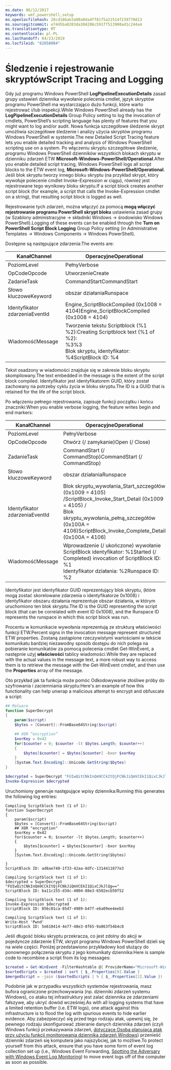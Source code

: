 ```yaml
---
ms.date: 06/12/2017
keywords: wmf,powershell,setup
ms.openlocfilehash: 28cd186ab3a08a0da4ff81f5a21514f239770d13
ms.sourcegitcommit: e7445ba8203da304286c591ff513900ad1c244a4
ms.translationtype: MT
ms.contentlocale: pl-PL
ms.lasthandoff: 04/23/2019
ms.locfileid: "62058084"
---
```

# <a name="script-tracing-and-logging"></a><span data-ttu-id="0b353-102">Śledzenie i rejestrowanie skryptów</span><span class="sxs-lookup"><span data-stu-id="0b353-102">Script Tracing and Logging</span></span>

<span data-ttu-id="0b353-103">Gdy już programu Windows PowerShell **LogPipelineExecutionDetails** zasad grupy ustawień dziennika wywołanie polecenia cmdlet, język skryptów programu PowerShell ma wystarczająco dużo funkcji, które warto rejestrować i/lub inspekcji.</span><span class="sxs-lookup"><span data-stu-id="0b353-103">While Windows PowerShell already has the **LogPipelineExecutionDetails** Group Policy setting to log the invocation of cmdlets, PowerShell’s scripting language has plenty of features that you might want to log and/or audit.</span></span> <span data-ttu-id="0b353-104">Nowa funkcja szczegółowe śledzenie skrypt umożliwia szczegółowe śledzenie i analizy użycia skryptów programu Windows PowerShell w systemie.</span><span class="sxs-lookup"><span data-stu-id="0b353-104">The new Detailed Script Tracing feature lets you enable detailed tracking and analysis of Windows PowerShell scripting use on a system.</span></span> <span data-ttu-id="0b353-105">Po włączeniu skryptu szczegółowe śledzenie, programu Windows PowerShell dzienników wszystkich blokach skryptu w dzienniku zdarzeń ETW **Microsoft-Windows-PowerShell/Operational**.</span><span class="sxs-lookup"><span data-stu-id="0b353-105">After you enable detailed script tracing, Windows PowerShell logs all script blocks to the ETW event log, **Microsoft-Windows-PowerShell/Operational**.</span></span> <span data-ttu-id="0b353-106">Jeśli blok skryptu tworzy innego bloku skryptu (na przykład skrypt, który wywołuje polecenie cmdlet Invoke-Expression w ciągu), również jest rejestrowane tego wynikowy bloku skryptu.</span><span class="sxs-lookup"><span data-stu-id="0b353-106">If a script block creates another script block (for example, a script that calls the Invoke-Expression cmdlet on a string), that resulting script block is logged as well.</span></span>

<span data-ttu-id="0b353-107">Rejestrowanie tych zdarzeń, można włączyć za pomocą **mogą włączyć rejestrowanie programu PowerShell skrypt bloku** ustawienia zasad grupy (w Szablony administracyjne -> składniki Windows -> środowisko Windows PowerShell).</span><span class="sxs-lookup"><span data-stu-id="0b353-107">Logging of these events can be enabled through the **Turn on PowerShell Script Block Logging** Group Policy setting (in Administrative Templates -> Windows Components -> Windows PowerShell).</span></span>

<span data-ttu-id="0b353-108">Dostępne są następujące zdarzenia:</span><span class="sxs-lookup"><span data-stu-id="0b353-108">The events are:</span></span>

| <span data-ttu-id="0b353-109">Kanał</span><span class="sxs-lookup"><span data-stu-id="0b353-109">Channel</span></span> | <span data-ttu-id="0b353-110">Operacyjne</span><span class="sxs-lookup"><span data-stu-id="0b353-110">Operational</span></span>                                 |
|---------|---------------------------------------------|
| <span data-ttu-id="0b353-111">Poziom</span><span class="sxs-lookup"><span data-stu-id="0b353-111">Level</span></span>   | <span data-ttu-id="0b353-112">Pełny</span><span class="sxs-lookup"><span data-stu-id="0b353-112">Verbose</span></span>                                     |
| <span data-ttu-id="0b353-113">OpCode</span><span class="sxs-lookup"><span data-stu-id="0b353-113">Opcode</span></span>  | <span data-ttu-id="0b353-114">Utworzenie</span><span class="sxs-lookup"><span data-stu-id="0b353-114">Create</span></span>                                      |
| <span data-ttu-id="0b353-115">Zadanie</span><span class="sxs-lookup"><span data-stu-id="0b353-115">Task</span></span>    | <span data-ttu-id="0b353-116">CommandStart</span><span class="sxs-lookup"><span data-stu-id="0b353-116">CommandStart</span></span>                                |
| <span data-ttu-id="0b353-117">Słowo kluczowe</span><span class="sxs-lookup"><span data-stu-id="0b353-117">Keyword</span></span> | <span data-ttu-id="0b353-118">obszar działania</span><span class="sxs-lookup"><span data-stu-id="0b353-118">Runspace</span></span>                                    |
| <span data-ttu-id="0b353-119">Identyfikator zdarzenia</span><span class="sxs-lookup"><span data-stu-id="0b353-119">EventId</span></span> | <span data-ttu-id="0b353-120">Engine_ScriptBlockCompiled (0x1008 = 4104)</span><span class="sxs-lookup"><span data-stu-id="0b353-120">Engine_ScriptBlockCompiled (0x1008 = 4104)</span></span>  |
| <span data-ttu-id="0b353-121">Wiadomość</span><span class="sxs-lookup"><span data-stu-id="0b353-121">Message</span></span> | <span data-ttu-id="0b353-122">Tworzenie tekstu Scriptblock (%1 %2):</span><span class="sxs-lookup"><span data-stu-id="0b353-122">Creating Scriptblock text (%1 of %2):</span></span> </br> <span data-ttu-id="0b353-123">%3</span><span class="sxs-lookup"><span data-stu-id="0b353-123">%3</span></span> </br> <span data-ttu-id="0b353-124">Blok skryptu, identyfikator: %4</span><span class="sxs-lookup"><span data-stu-id="0b353-124">ScriptBlock ID: %4</span></span> |


<span data-ttu-id="0b353-125">Tekst osadzony w wiadomości znajduje się w zakresie bloku skryptu skompilowany.</span><span class="sxs-lookup"><span data-stu-id="0b353-125">The text embedded in the message is the extent of the script block compiled.</span></span> <span data-ttu-id="0b353-126">Identyfikator jest identyfikatorem GUID, który został zachowany na potrzeby cyklu życia w bloku skryptu.</span><span class="sxs-lookup"><span data-stu-id="0b353-126">The ID is a GUID that is retained for the life of the script block.</span></span>

<span data-ttu-id="0b353-127">Po włączeniu pełnego rejestrowania, zapisuje funkcji początku i końcu znaczniki:</span><span class="sxs-lookup"><span data-stu-id="0b353-127">When you enable verbose logging, the feature writes begin and end markers:</span></span>

| <span data-ttu-id="0b353-128">Kanał</span><span class="sxs-lookup"><span data-stu-id="0b353-128">Channel</span></span> | <span data-ttu-id="0b353-129">Operacyjne</span><span class="sxs-lookup"><span data-stu-id="0b353-129">Operational</span></span>                                            |
|---------|--------------------------------------------------------|
| <span data-ttu-id="0b353-130">Poziom</span><span class="sxs-lookup"><span data-stu-id="0b353-130">Level</span></span>   | <span data-ttu-id="0b353-131">Pełny</span><span class="sxs-lookup"><span data-stu-id="0b353-131">Verbose</span></span>                                                |
| <span data-ttu-id="0b353-132">OpCode</span><span class="sxs-lookup"><span data-stu-id="0b353-132">Opcode</span></span>  | <span data-ttu-id="0b353-133">Otwórz (/ zamykanie)</span><span class="sxs-lookup"><span data-stu-id="0b353-133">Open (/ Close)</span></span>                                         |
| <span data-ttu-id="0b353-134">Zadanie</span><span class="sxs-lookup"><span data-stu-id="0b353-134">Task</span></span>    | <span data-ttu-id="0b353-135">CommandStart (/ CommandStop)</span><span class="sxs-lookup"><span data-stu-id="0b353-135">CommandStart (/ CommandStop)</span></span>                           |
| <span data-ttu-id="0b353-136">Słowo kluczowe</span><span class="sxs-lookup"><span data-stu-id="0b353-136">Keyword</span></span> | <span data-ttu-id="0b353-137">obszar działania</span><span class="sxs-lookup"><span data-stu-id="0b353-137">Runspace</span></span>                                               |
| <span data-ttu-id="0b353-138">Identyfikator zdarzenia</span><span class="sxs-lookup"><span data-stu-id="0b353-138">EventId</span></span> | <span data-ttu-id="0b353-139">Blok skryptu\_wywołania\_Start\_szczegółów (0x1009 = 4105) /</span><span class="sxs-lookup"><span data-stu-id="0b353-139">ScriptBlock\_Invoke\_Start\_Detail (0x1009 = 4105) /</span></span> </br> <span data-ttu-id="0b353-140">Blok skryptu\_wywołania\_pełną\_szczegółów (0x100A = 4106)</span><span class="sxs-lookup"><span data-stu-id="0b353-140">ScriptBlock\_Invoke\_Complete\_Detail (0x100A = 4106)</span></span> |
| <span data-ttu-id="0b353-141">Wiadomość</span><span class="sxs-lookup"><span data-stu-id="0b353-141">Message</span></span> | <span data-ttu-id="0b353-142">Wprowadzenie (/ ukończone) wywołanie ScriptBlock identyfikator: %1</span><span class="sxs-lookup"><span data-stu-id="0b353-142">Started (/ Completed) invocation of ScriptBlock ID: %1</span></span> </br> <span data-ttu-id="0b353-143">Identyfikator działania: %2</span><span class="sxs-lookup"><span data-stu-id="0b353-143">Runspace ID: %2</span></span> |

<span data-ttu-id="0b353-144">Identyfikator jest identyfikator GUID reprezentujący blok skryptu, (które mogą zostać skorelowane zdarzenia o identyfikatorze 0x1008) i identyfikator obszaru działania reprezentuje obszar działania, w którym uruchomiono ten blok skryptu.</span><span class="sxs-lookup"><span data-stu-id="0b353-144">The ID is the GUID representing the script block (that can be correlated with event ID 0x1008), and the Runspace ID represents the runspace in which this script block was run.</span></span>

<span data-ttu-id="0b353-145">Procentu w komunikacie wywołania reprezentują ze strukturą właściwości funkcji ETW.</span><span class="sxs-lookup"><span data-stu-id="0b353-145">Percent signs in the invocation message represent structured ETW properties.</span></span> <span data-ttu-id="0b353-146">Zostaną zastąpione rzeczywistymi wartościami w tekście komunikatu bardziej niezawodny sposób dostępu do nich polega na pobieranie komunikatów za pomocą polecenia cmdlet Get-WinEvent, a następnie użyj **właściwości** tablicy wiadomości.</span><span class="sxs-lookup"><span data-stu-id="0b353-146">While they are replaced with the actual values in the message text, a more robust way to access them is to retrieve the message with the Get-WinEvent cmdlet, and then use the **Properties** array of the message.</span></span>

<span data-ttu-id="0b353-147">Oto przykład jak ta funkcja może pomóc Odkodowywanie złośliwe próby do szyfrowania i zaciemniania skryptu:</span><span class="sxs-lookup"><span data-stu-id="0b353-147">Here's an example of how this functionality can help unwrap a malicious attempt to encrypt and obfuscate a script:</span></span>

```powershell
## Malware
function SuperDecrypt
{
    param($script)
    $bytes = [Convert]::FromBase64String($script)

    ## XOR “encryption”
    $xorKey = 0x42
    for($counter = 0; $counter -lt $bytes.Length; $counter++)
    {
        $bytes[$counter] = $bytes[$counter] -bxor $xorKey
    }
    [System.Text.Encoding]::Unicode.GetString($bytes)
}

$decrypted = SuperDecrypt "FUIwQitCNkInQm9CCkItQjFCNkJiQmVCEkI1QixCJkJlQg=="
Invoke-Expression $decrypted
```

<span data-ttu-id="0b353-148">Uruchomiony generuje następujące wpisy dziennika:</span><span class="sxs-lookup"><span data-stu-id="0b353-148">Running this generates the following log entries:</span></span>

```
Compiling Scriptblock text (1 of 1):
function SuperDecrypt
{
    param($script)
    $bytes = [Convert]::FromBase64String($script)
    ## XOR "encryption"
    $xorKey = 0x42
    for($counter = 0; $counter -lt $bytes.Length; $counter++)
    {
        $bytes[$counter] = $bytes[$counter] -bxor $xorKey
    }
    [System.Text.Encoding]::Unicode.GetString($bytes)

}
ScriptBlock ID: ad8ae740-1f33-42aa-8dfc-1314411877e3

Compiling Scriptblock text (1 of 1):
$decrypted = SuperDecrypt "FUIwQitCNkInQm9CCkItQjFCNkJiQmVCEkI1QixCJkJlQg=="
ScriptBlock ID: ba11c155-d34c-4004-88e3-6502ecb50f52

Compiling Scriptblock text (1 of 1):
Invoke-Expression $decrypted
ScriptBlock ID: 856c01ca-85d7-4989-b47f-e6a09ee4eeb3

Compiling Scriptblock text (1 of 1):
Write-Host 'Pwnd'
ScriptBlock ID: 5e618414-4e77-48e3-8f65-9a863f54b4c8
```

Jeśli długość bloku skryptu przekracza, co jest zdolny do akcji w pojedyncze zdarzenie ETW, skrypt programu Windows PowerShell dzieli się na wiele części. <span data-ttu-id="0b353-150">Poniżej przedstawiono przykładowy kod służący do ponownego połączenia skryptu z jego komunikaty dziennika:</span><span class="sxs-lookup"><span data-stu-id="0b353-150">Here is sample code to recombine a script from its log messages:</span></span>

```powershell
$created = Get-WinEvent -FilterHashtable @{ ProviderName="Microsoft-Windows-PowerShell"; Id = 4104 } | Where-Object { $_.<...> }
$sortedScripts = $created | sort { $_.Properties[0].Value }
$mergedScript = -join ($sortedScripts | % { $_.Properties[2].Value })
```

<span data-ttu-id="0b353-151">Podobnie jak w przypadku wszystkich systemów rejestrowania, masz bufora ograniczone przechowywania (np. dzienniki zdarzeń systemu Windows), co ataku tej infrastruktury jest zalać dziennika ze zdarzeniami fałszywe, aby ukryć dowód wcześniej.</span><span class="sxs-lookup"><span data-stu-id="0b353-151">As with all logging systems that have a limited retention buffer (i.e. ETW logs), one attack against this infrastructure is to flood the log with spurious events to hide earlier evidence.</span></span> <span data-ttu-id="0b353-152">Aby zabezpieczyć się przed tego rodzaju atak, upewnij się, że pewnego rodzaju skonfigurować zbieranie danych dziennika zdarzeń (czyli Windows funkcji przekazywania zdarzeń, [dotyczące Osoba planująca atak przy użyciu funkcji monitorowania dziennika zdarzeń Windows](https://www.iad.gov/iad/library/reports/spotting-the-adversary-with-windows-event-log-monitoring.cfm)) przenieść dzienniki zdarzeń się komputera jako najszybciej, jak to możliwe.</span><span class="sxs-lookup"><span data-stu-id="0b353-152">To protect yourself from this attack, ensure that you have some form of event log collection set up (i.e., Windows Event Forwarding, [Spotting the Adversary with Windows Event Log Monitoring](https://www.iad.gov/iad/library/reports/spotting-the-adversary-with-windows-event-log-monitoring.cfm)) to move event logs off of the computer as soon as possible.</span></span>
